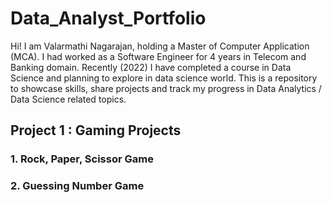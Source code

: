 # Data_Analyst_Portfolio

Hi! I am Valarmathi Nagarajan, holding a Master of Computer Application (MCA). I had worked as a Software Engineer for 4 years in Telecom and Banking domain. Recently (2022) I have completed a course in Data Science and planning to explore in data science world. 
This is a repository to showcase skills, share projects and track my progress in Data Analytics / Data Science related topics.

## Project 1 : Gaming Projects
### 1. Rock, Paper, Scissor Game
### 2. Guessing Number Game
